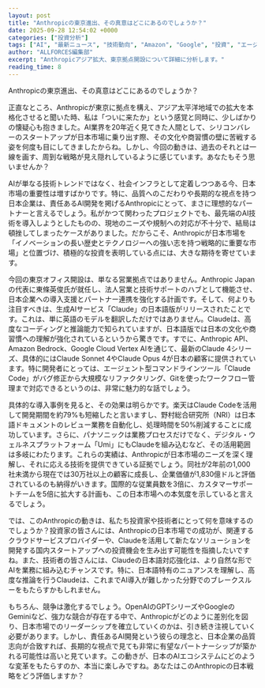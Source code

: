 ```yaml
---
layout: post
title: "Anthropicの東京進出、その真意はどこにあるのでしょうか？"
date: 2025-09-28 12:54:02 +0000
categories: ["投資分析"]
tags: ["AI", "最新ニュース", "技術動向", "Amazon", "Google", "投資", "エージェント"]
author: "ALLFORCES編集部"
excerpt: "Anthropicアジア拡大、東京拠点開設について詳細に分析します。"
reading_time: 8
---
```


Anthropicの東京進出、その真意はどこにあるのでしょうか？

正直なところ、Anthropicが東京に拠点を構え、アジア太平洋地域での拡大を本格化させると聞いた時、私は「ついに来たか」という感覚と同時に、少しばかりの懐疑心も抱きました。AI業界を20年近く見てきた人間として、シリコンバレーのスタートアップが日本市場に乗り出す際、その文化や商習慣の壁に苦戦する姿を何度も目にしてきましたからね。しかし、今回の動きは、過去のそれとは一線を画す、周到な戦略が見え隠れしているように感じています。あなたもそう思いませんか？

AIが単なる技術トレンドではなく、社会インフラとして定着しつつある今、日本市場の重要性は増すばかりです。特に、品質へのこだわりや長期的な視点を持つ日本企業は、責任あるAI開発を掲げるAnthropicにとって、まさに理想的なパートナーと言えるでしょう。私がかつて関わったプロジェクトでも、最先端のAI技術を導入しようとしたものの、現地のニーズや規制への対応が不十分で、結局は頓挫してしまったケースがありました。だからこそ、Anthropicが日本市場を「イノベーションの長い歴史とテクノロジーへの強い志を持つ戦略的に重要な市場」と位置づけ、積極的な投資を表明している点には、大きな期待を寄せています。

今回の東京オフィス開設は、単なる営業拠点ではありません。Anthropic Japanの代表に東條英俊氏が就任し、法人営業と技術サポートのハブとして機能させ、日本企業への導入支援とパートナー連携を強化する計画です。そして、何よりも注目すべきは、生成AIサービス「Claude」の日本語版がリリースされたことです。これは、単に英語のモデルを翻訳しただけではありません。Claudeは、高度なコーディングと推論能力で知られていますが、日本語版では日本の文化や商習慣への理解が強化されているというから驚きです。すでに、Anthropic API、Amazon Bedrock、Google Cloud Vertex AIを通じて、最新のClaude 4シリーズ、具体的にはClaude Sonnet 4やClaude Opus 4が日本の顧客に提供されています。特に開発者にとっては、エージェント型コマンドラインツール「Claude Code」がバグ修正から大規模なリファクタリング、Gitを使ったワークフロー管理まで対応できるというのは、非常に魅力的な話でしょう。

具体的な導入事例を見ると、その効果は明らかです。楽天はClaude Codeを活用して開発期間を約79%も短縮したと言いますし、野村総合研究所（NRI）は日本語ドキュメントのレビュー業務を自動化し、処理時間を50%削減することに成功しています。さらに、パナソニックは業務プロセスだけでなく、デジタル・ウェルネスプラットフォーム「Umi」にもClaudeを組み込むなど、その活用範囲は多岐にわたります。これらの実績は、Anthropicが日本市場のニーズを深く理解し、それに応える技術を提供できている証拠でしょう。同社が2年前の1,000社未満から現在では30万社以上の顧客に成長し、企業価値が1,830億ドルと評価されているのも納得がいきます。国際的な従業員数を3倍に、カスタマーサポートチームを5倍に拡大する計画も、この日本市場への本気度を示していると言えるでしょう。

では、このAnthropicの動きは、私たち投資家や技術者にとって何を意味するのでしょうか？投資家の皆さんには、Anthropicの日本市場での成功が、関連するクラウドサービスプロバイダーや、Claudeを活用して新たなソリューションを開発する国内スタートアップへの投資機会を生み出す可能性を指摘したいですね。また、技術者の皆さんには、Claudeの日本語対応強化は、より自然な形でAIを業務に組み込むチャンスです。特に、日本語特有のニュアンスを理解し、高度な推論を行うClaudeは、これまでAI導入が難しかった分野でのブレークスルーをもたらすかもしれません。

もちろん、競争は激化するでしょう。OpenAIのGPTシリーズやGoogleのGeminiなど、強力な競合が存在する中で、Anthropicがどのように差別化を図り、日本市場でのリーダーシップを確立していくのかは、引き続き注視していく必要があります。しかし、責任あるAI開発という彼らの理念と、日本企業の品質志向が合致すれば、長期的な視点で見ても非常に有望なパートナーシップが築かれる可能性は高いと見ています。この動きが、日本のAIエコシステムにどのような変革をもたらすのか、本当に楽しみですね。あなたはこのAnthropicの日本戦略をどう評価しますか？

